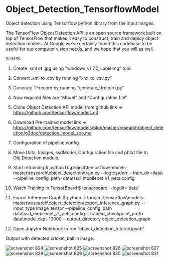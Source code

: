 # Object_Detection_TensorflowModel
Object detection using Tensorflow python library from the input images.

The TensorFlow Object Detection API is an open source framework built on top of TensorFlow that makes it easy to construct, train and deploy object detection models. At Google we’ve certainly found this codebase to be useful for our computer vision needs, and we hope that you will as well.



STEPS:

1) Create .xml of .jpg using "windows_v1.7.0_LableImg" tool.

2) Convert .xml to .csv by running  "xml_to_csv.py"

3) Generate TFrecord by running "generate_tfrecord.py"

4) Now required files are "Model" and "Configuration file"

5) Clone Object Detection API model from github
	link => https://github.com/tensorflow/models.git

6) Download Pre-trained model
	link => https://github.com/tensorflow/models/blob/master/research/object_detection/g3doc/detection_model_zoo.md

7) Configuration of pipeline.config

8) Move Data, Images, ssdModel, Configuration file and pbtxt file to Obj.Detection module.

9) Start retraining
	$ python D:\project\tensorflow\models-master\research\object_detection\train.py --logtostderr --train_dir=data\ --pipeline_config_path=data\ssd_mobilenet_v1_pets.config

10) Watch Training in TensorBoard
	$ tensorboard --logdir='data'

11) Export Inference Graph
	$  python D:\project\tensorflow\models-master\research\object_detection/export_inference_graph.py  --input_type image_tensor --pipeline_config_path data\ssd_mobilenet_v1_pets.config --trained_checkpoint_prefix data\model.ckpt-10000 --output_directory object_detection_graph

12) Open Jupyter Notebook to run “object_detection_tutorial.ipynb”

Output with detected cricket_ball in image.

![screenshot 824](https://user-images.githubusercontent.com/32256364/42319967-4a47939a-8071-11e8-953f-8c8212e12a1d.png)
![screenshot 825](https://user-images.githubusercontent.com/32256364/42319968-4a755c4e-8071-11e8-8038-50484baf96a5.png)
![screenshot 826](https://user-images.githubusercontent.com/32256364/42319969-4aa1cdba-8071-11e8-9bd4-1ee758a81c81.png)
![screenshot 827](https://user-images.githubusercontent.com/32256364/42319970-4b092a96-8071-11e8-97fc-ae078288ce79.png)
![screenshot 828](https://user-images.githubusercontent.com/32256364/42319971-4b45bf92-8071-11e8-9104-f9f8e1f7395c.png)
![screenshot 829](https://user-images.githubusercontent.com/32256364/42319972-4bf9b6c8-8071-11e8-839c-262ab7042e78.png)
![screenshot 830](https://user-images.githubusercontent.com/32256364/42319973-4c2ae342-8071-11e8-96ee-dbae149faec2.png)
![screenshot 831](https://user-images.githubusercontent.com/32256364/42319975-4cf0ecfe-8071-11e8-85e7-8c39818dbb8f.png)
